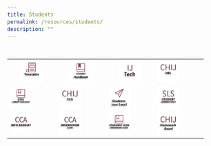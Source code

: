 ```yaml
---
title: Students
permalink: /resources/students/
description: ""
---
```

<table>  
  <tr>  
    <th><a href="https://moe-chijtp-staging.netlify.app/general/newsnevents/timetable-2022"> 
<img style="width:50%" src="/images/IconStu/timetable.png">
</a>
		</th>  
    <th><a href="https://indd.adobe.com/view/cd31b081-37c6-490f-9da3-8221a1ac3b73?mv=affiliate&amp;mv2=red">  
<img style="width:50%" src="/images/IconStu/shb2.png">  
</a>
		</th>  
    <th><a href="https://sites.google.com/moe.edu.sg/ijtech"> 
<img style="width:50%" src="/images/IconStu/IJTech.png">  
</a>
		</th>
		<td><a href="https://sites.google.com/moe.edu.sg/chij-secondary-hbl/home"> 
<img style="width:50%" src="/images/HBL.jpg">  
</a>
		</td>  
  </tr>
 <tr>  
    <td><a href="https://schoolibrary.moe.edu.sg/chijsectoapayoh/cgi-bin/spydus.exe/MSGTRN/WPAC/HOME"> 
<img style="width:50%" src="/images/IconStu/LibCatalogue.png">  
</a>
			</td>  
    <td><a href="https://sites.google.com/moe.edu.sg/chijecg2021/home"> 
<img style="width:50%" src="/images/IconStu/ECG.png"> 
</a>
			</td>  
    <td><a href="https://workspace.google.com/dashboard"> 
<img style="width:50%" src="/images/IconStu/stdicon.png">  
</a>
		</td> 
		<td><a href="https://vle.learning.moe.edu.sg/login">  
<img style="width:50%" src="/images/IconStu/SLS.png">  
</a>
		</td>
  </tr>	 
		<tr>  
    <td><a href="/files/CCA/2023StudentCCAInfoBooklet.pdf"> 
			<img style="width:50%" src="/images/IconStu/CCAInfoBk.png">  
			</a>
		</td>
    <td><a href="/files/CCA/2023CCABriefingSlides.pdf">
<img style="width:50%" src="/images/IconStu/CCAOrientationSlides.png">
			</a>
		</td>
		<td><a href="/files/ICT/iconguide.pdf"> 
<img style="width:50%" src="/images/IconStu/iconguide.png">  
</a>
		</td>
    <td><a href="https://sites.google.com/moe.edu.sg/chij-secondary-homework-board/home"> 
<img style="width:50%" src="/images/IconStu/HWB.png">
</a>
  </td>		
  </tr>
</table>